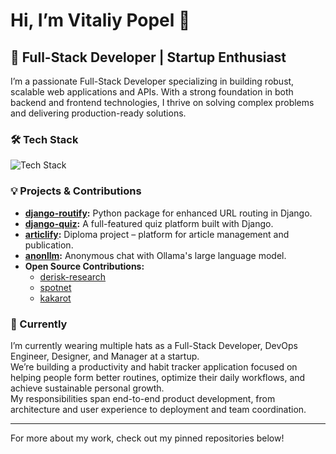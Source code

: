 # Hi, I’m Vitaliy Popel 👋

## 🚀 Full-Stack Developer | Startup Enthusiast

I’m a passionate Full-Stack Developer specializing in building robust, scalable web applications and APIs. With a strong foundation in both backend and frontend technologies, I thrive on solving complex problems and delivering production-ready solutions.

### 🛠️ Tech Stack

<p>
  <img src="https://skillicons.dev/icons?i=python,django,nodejs,vue,postgres,redis,mongodb,linux,bash,git,nginx,docker,aws" alt="Tech Stack" />
</p>

### 💡 Projects & Contributions

- **[django-routify](https://github.com/vitaliypopel/django-routify):** Python package for enhanced URL routing in Django.
- **[django-quiz](https://github.com/vitaliypopel/django-quiz):** A full-featured quiz platform built with Django.
- **[articlify](https://github.com/vitaliypopel/articlify):** Diploma project – platform for article management and publication.
- **[anonllm](https://github.com/vitaliypopel/AnonLLM):** Anonymous chat with Ollama's large language model.
- **Open Source Contributions:** 
  - [derisk-research](https://github.com/CarmineOptions/derisk-research)
  - [spotnet](https://github.com/djeck1432/spotnet)
  - [kakarot](https://github.com/kkrt-labs/kakarot)

### 🏢 Currently

I’m currently wearing multiple hats as a Full-Stack Developer, DevOps Engineer, Designer, and Manager at a startup.  
We’re building a productivity and habit tracker application focused on helping people form better routines, optimize their daily workflows, and achieve sustainable personal growth.  
My responsibilities span end-to-end product development, from architecture and user experience to deployment and team coordination.

---

For more about my work, check out my pinned repositories below!
